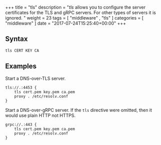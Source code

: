 +++
title = "tls"
description = "*tls* allows you to configure the server certificates for the TLS and gRPC servers. For other types of servers it is ignored. "
weight = 23
tags = [  "middleware" , "tls" ]
categories = [ "middleware" ]
date = "2017-07-24T15:25:40+00:00"
+++

## Syntax

~~~ txt
tls CERT KEY CA
~~~

## Examples

Start a DNS-over-TLS server.

~~~
tls://.:4453 {
	tls cert.pem key.pem ca.pem
	proxy . /etc/resolv.conf
}
~~~

Start a DNS-over-gRPC server. If the `tls` directive were omitted, then
it would use plain HTTP not HTTPS.

~~~
grpc://.:443 {
	tls cert.pem key.pem ca.pem
	proxy . /etc/resolv.conf
}
~~~

